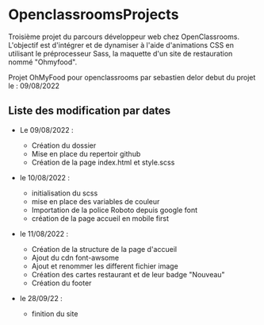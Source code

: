 
# OpenclassroomsProjects

Troisième projet du parcours développeur web chez OpenClassrooms.
L'objectif est d'intégrer et de dynamiser à l'aide d'animations CSS en utilisant le préprocesseur Sass, la maquette d'un site de restauration nommé "Ohmyfood".

Projet OhMyFood pour openclassrooms par sebastien delor
debut du projet le : 09/08/2022

## Liste des modification par dates

- Le 09/08/2022 :
  - Création du dossier
  - Mise en place du repertoir github
  - Création de la page index.html et style.scss

- le 10/08/2022 :
  - initialisation du scss
  - mise en place des variables de couleur
  - Importation de la police Roboto depuis google font
  - création de la page accueil en mobile first

- le 11/08/2022 :
  - Création de la structure de la page d'accueil
  - Ajout du cdn font-awsome
  - Ajout et renommer les different fichier image
  - Création des cartes restaurant et de leur badge "Nouveau"
  - Création du footer

- le 28/09/22 :
  - finition du site
